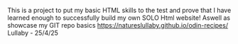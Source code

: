 This is a project to put my basic HTML skills to the test and prove that I have learned enough to successfully build my own SOLO Html website!
Aswell as showcase my GIT repo basics
https://natureslullaby.github.io/odin-recipes/
Lullaby - 25/4/25
